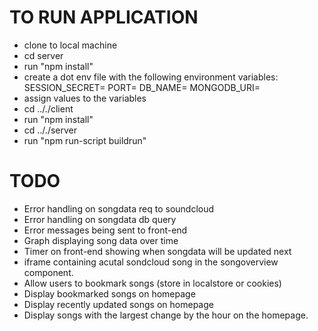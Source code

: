 # TO RUN APPLICATION 
- clone to local machine
- cd server
- run "npm install"
- create a dot env file with the following environment variables:
SESSION_SECRET=
PORT=
DB_NAME=
MONGODB_URI=
- assign values to the variables
- cd .././client
- run "npm install"
- cd .././server
- run "npm run-script buildrun"


# TODO 
- Error handling on songdata req to soundcloud
- Error handling on songdata db query
- Error messages being sent to front-end
- Graph displaying song data over time
- Timer on front-end showing when songdata will be updated next
- iframe containing acutal sondcloud song in the songoverview component.
- Allow users to bookmark songs (store in localstore or cookies)
- Display bookmarked songs on homepage
- Display recently updated songs on homepage
- Display songs with the largest change by the hour on the homepage.